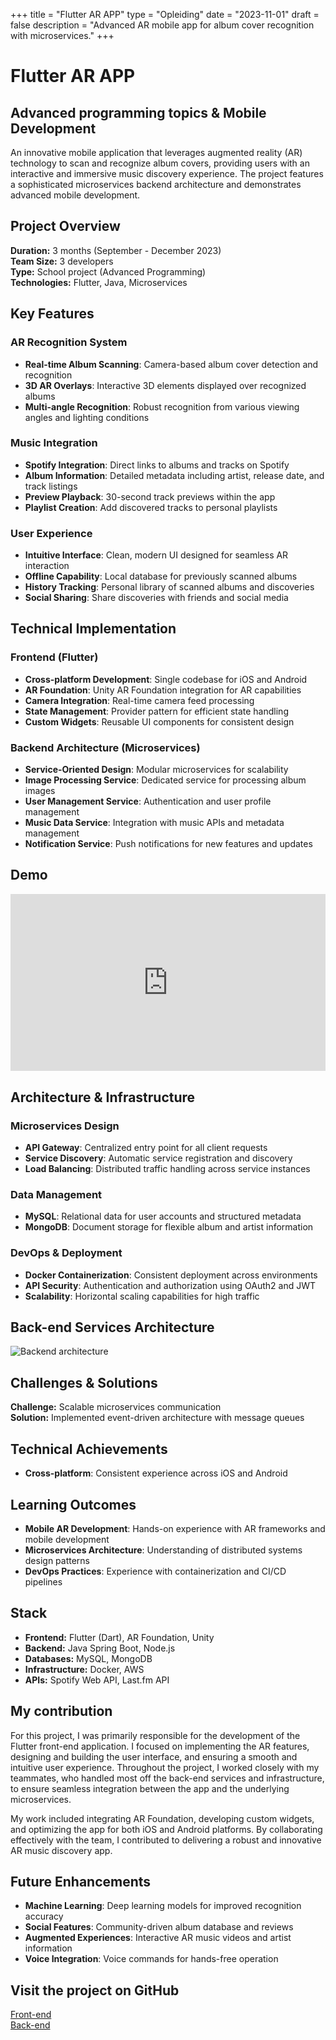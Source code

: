 +++
title = "Flutter AR APP"
type = "Opleiding"
date = "2023-11-01"
draft = false
description = "Advanced AR mobile app for album cover recognition with microservices."
+++

# Flutter AR APP
## Advanced programming topics & Mobile Development

An innovative mobile application that leverages augmented reality (AR) technology to scan and recognize album covers, providing users with an interactive and immersive music discovery experience. The project features a sophisticated microservices backend architecture and demonstrates advanced mobile development.

## Project Overview

**Duration:** 3 months (September - December 2023)  
**Team Size:** 3 developers  
**Type:** School project (Advanced Programming)  
**Technologies:** Flutter, Java, Microservices

## Key Features

### AR Recognition System
- **Real-time Album Scanning**: Camera-based album cover detection and recognition
- **3D AR Overlays**: Interactive 3D elements displayed over recognized albums
- **Multi-angle Recognition**: Robust recognition from various viewing angles and lighting conditions

### Music Integration
- **Spotify Integration**: Direct links to albums and tracks on Spotify
- **Album Information**: Detailed metadata including artist, release date, and track listings
- **Preview Playback**: 30-second track previews within the app
- **Playlist Creation**: Add discovered tracks to personal playlists

### User Experience
- **Intuitive Interface**: Clean, modern UI designed for seamless AR interaction
- **Offline Capability**: Local database for previously scanned albums
- **History Tracking**: Personal library of scanned albums and discoveries
- **Social Sharing**: Share discoveries with friends and social media

## Technical Implementation

### Frontend (Flutter)
- **Cross-platform Development**: Single codebase for iOS and Android
- **AR Foundation**: Unity AR Foundation integration for AR capabilities
- **Camera Integration**: Real-time camera feed processing
- **State Management**: Provider pattern for efficient state handling
- **Custom Widgets**: Reusable UI components for consistent design

### Backend Architecture (Microservices)
- **Service-Oriented Design**: Modular microservices for scalability
- **Image Processing Service**: Dedicated service for processing album images
- **User Management Service**: Authentication and user profile management
- **Music Data Service**: Integration with music APIs and metadata management
- **Notification Service**: Push notifications for new features and updates


## Demo

<div style="position: relative; padding-bottom: 56.25%; height: 0; overflow: hidden; max-width: 100%; background: #000;">
    <iframe 
        src="https://www.youtube.com/embed/_TtoYqGPrBk" 
        title="Flutter AR App Demo" 
        frameborder="0" 
        allow="accelerometer; autoplay; clipboard-write; encrypted-media; gyroscope; picture-in-picture; web-share" 
        referrerpolicy="strict-origin-when-cross-origin" 
        allowfullscreen 
        style="position: absolute; top: 0; left: 0; width: 100%; height: 100%;">
    </iframe>
</div>

## Architecture & Infrastructure

### Microservices Design
- **API Gateway**: Centralized entry point for all client requests
- **Service Discovery**: Automatic service registration and discovery
- **Load Balancing**: Distributed traffic handling across service instances

### Data Management
- **MySQL**: Relational data for user accounts and structured metadata
- **MongoDB**: Document storage for flexible album and artist information

### DevOps & Deployment
- **Docker Containerization**: Consistent deployment across environments
- **API Security**: Authentication and authorization using OAuth2 and JWT
- **Scalability**: Horizontal scaling capabilities for high traffic

## Back-end Services Architecture
![Backend architecture](/photos/backend_arapp.jpg)

## Challenges & Solutions

**Challenge:** Scalable microservices communication  
**Solution:** Implemented event-driven architecture with message queues

## Technical Achievements

- **Cross-platform**: Consistent experience across iOS and Android

## Learning Outcomes

- **Mobile AR Development**: Hands-on experience with AR frameworks and mobile development
- **Microservices Architecture**: Understanding of distributed systems design patterns
- **DevOps Practices**: Experience with containerization and CI/CD pipelines

## Stack
- **Frontend:** Flutter (Dart), AR Foundation, Unity
- **Backend:** Java Spring Boot, Node.js
- **Databases:** MySQL, MongoDB
- **Infrastructure:** Docker, AWS
- **APIs:** Spotify Web API, Last.fm API

## My contribution

For this project, I was primarily responsible for the development of the Flutter front-end application. I focused on implementing the AR features, designing and building the user interface, and ensuring a smooth and intuitive user experience. Throughout the project, I worked closely with my teammates, who handled most off the back-end services and infrastructure, to ensure seamless integration between the app and the underlying microservices.

My work included integrating AR Foundation, developing custom widgets, and optimizing the app for both iOS and Android platforms. By collaborating effectively with the team, I contributed to delivering a robust and innovative AR music discovery app.

## Future Enhancements

- **Machine Learning**: Deep learning models for improved recognition accuracy
- **Social Features**: Community-driven album database and reviews
- **Augmented Experiences**: Interactive AR music videos and artist information
- **Voice Integration**: Voice commands for hands-free operation

## Visit the project on GitHub
[Front-end](https://github.com/r0831281/APFront)  
[Back-end](https://github.com/maartenwilloque/APBack)
